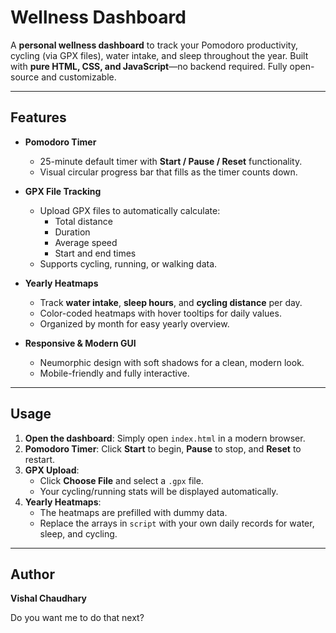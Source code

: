 # Wellness Dashboard

A **personal wellness dashboard** to track your Pomodoro productivity, cycling (via GPX files), water intake, and sleep throughout the year. Built with **pure HTML, CSS, and JavaScript**—no backend required. Fully open-source and customizable.

---

## Features

- **Pomodoro Timer**  
  - 25-minute default timer with **Start / Pause / Reset** functionality.  
  - Visual circular progress bar that fills as the timer counts down.

- **GPX File Tracking**  
  - Upload GPX files to automatically calculate:
    - Total distance
    - Duration
    - Average speed
    - Start and end times
  - Supports cycling, running, or walking data.

- **Yearly Heatmaps**  
  - Track **water intake**, **sleep hours**, and **cycling distance** per day.  
  - Color-coded heatmaps with hover tooltips for daily values.  
  - Organized by month for easy yearly overview.

- **Responsive & Modern GUI**  
  - Neumorphic design with soft shadows for a clean, modern look.  
  - Mobile-friendly and fully interactive.

---

## Usage

1. **Open the dashboard**: Simply open `index.html` in a modern browser.  
2. **Pomodoro Timer**: Click **Start** to begin, **Pause** to stop, and **Reset** to restart.  
3. **GPX Upload**:
   - Click **Choose File** and select a `.gpx` file.  
   - Your cycling/running stats will be displayed automatically.  
4. **Yearly Heatmaps**:
   - The heatmaps are prefilled with dummy data.  
   - Replace the arrays in `script` with your own daily records for water, sleep, and cycling.

---

## Author

**Vishal Chaudhary**  




Do you want me to do that next?
